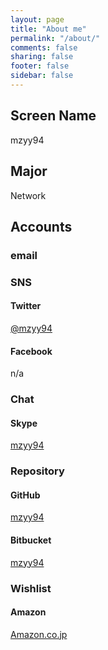 ```yaml
---
layout: page
title: "About me"
permalink: "/about/"
comments: false
sharing: false
footer: false
sidebar: false
---
```


## Screen Name
mzyy94

## Major
Network

## Accounts

### email

<a href="mailto:"></a>

### SNS

#### Twitter
[@mzyy94](https://twitter.com/mzyy94)

#### Facebook
n/a

### Chat

#### Skype
[mzyy94](skype:mzyy94)

### Repository

#### GitHub
[mzyy94](https://github.com/mzyy94)

#### Bitbucket
[mzyy94](https://bitbucket.org/mzyy94)

### Wishlist

#### Amazon
[Amazon.co.jp](http://www.amazon.co.jp/registry/wishlist/1HE845FB3VZWO)

<script type="text/javascript">
$(function(e,m,a,i,l){
	var elm = $('article div a[href^="mailto:"]');
	var email = 'u' + '@' + document.location.hostname;
	elm.attr('href', 'mailto:' + email);
	elm.html(email);
});
</script>
